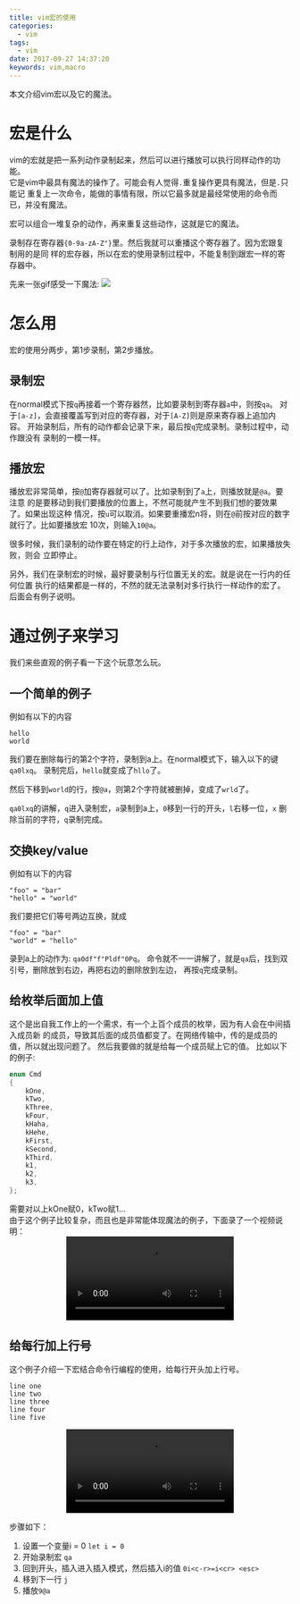 ```yaml
---
title: vim宏的使用
categories:
  - vim
tags:
  - vim
date: 2017-09-27 14:37:20
keywords: vim,macro
---
```


本文介绍vim宏以及它的魔法。

<!-- more -->
# 宏是什么
vim的宏就是把一系列动作录制起来，然后可以进行播放可以执行同样动作的功能。  
它是vim中最具有魔法的操作了。可能会有人觉得`.`重复操作更具有魔法，但是`.`只能记
重复上一次命令，能做的事情有限，所以它最多就是最经常使用的命令而已，并没有魔法。

宏可以组合一堆复杂的动作，再来重复这些动作，这就是它的魔法。

录制存在寄存器`{0-9a-zA-Z"}`里。然后我就可以重播这个寄存器了。因为宏跟复制用的是同
样的宏存器，所以在宏的使用录制过程中，不能复制到跟宏一样的寄存器中。

先来一张gif感受一下魔法:
![](https://wx3.sinaimg.cn/mw690/69472223gy1fjyavakfcdg20hs0k0x6d.gif)

# 怎么用
宏的使用分两步，第1步录制，第2步播放。
## 录制宏
在normal模式下按`q`再接着一个寄存器然，比如要录制到寄存器`a`中，则按`qa`。
对于`[a-z]`，会直接覆盖写到对应的寄存器，对于`[A-Z]`则是原来寄存器上追加内容。
开始录制后，所有的动作都会记录下来，最后按`q`完成录制。录制过程中，动作跟没有
录制的一模一样。

## 播放宏
播放宏非常简单，按`@`加寄存器就可以了。比如录制到了`a`上，则播放就是`@a`。要注意
的是要移动到我们要播放的位置上，不然可能就产生不到我们想的要效果了。如果出现这种
情况，按`u`可以取消。如果要重播宏n将，则在`@`前按对应的数字就行了。比如要播放宏
10次，则输入`10@a`。

很多时候，我们录制的动作要在特定的行上动作，对于多次播放的宏，如果播放失败，则会
立即停止。

另外，我们在录制宏的时候，最好要录制与行位置无关的宏。就是说在一行内的任何位置
执行的结果都是一样的，不然的就无法录制对多行执行一样动作的宏了。后面会有例子说明。

# 通过例子来学习
我们来些直观的例子看一下这个玩意怎么玩。

## 一个简单的例子
例如有以下的内容
```
hello
world
```
我们要在删除每行的第2个字符，录制到a上。在normal模式下，输入以下的键`qa0lxq`。
录制完后，`hello`就变成了`hllo`了。

然后下移到`world`的行，按`@a`，则第2个字符就被删掉，变成了`wrld`了。

`qa0lxq`的讲解，`q`进入录制宏，`a`录制到a上，`0`移到一行的开头，`l`右移一位，`x`
删除当前的字符，`q`录制完成。

## 交换key/value
例如有以下的内容
```
"foo" = "bar"
"hello" = "world"
```
我们要把它们等号两边互换，就成
```
"foo" = "bar"
"world" = "hello"
```
录到a上的动作为: `qa0df"f"Pldf"0Pq`。
命令就不一一讲解了，就是`qa`后，找到双引号，删除放到右边，再把右边的删除放到左边，
再按`q`完成录制。

## 给枚举后面加上值
这个是出自我工作上的一个需求，有一个上百个成员的枚举，因为有人会在中间插入成员新
的成员，导致其后面的成员值都变了。在网络传输中，传的是成员的值，所以就出现问题了。
然后我要做的就是给每一个成员赋上它的值。
比如以下的例子:
```c
enum Cmd
{
    kOne,
    kTwo,
    kThree,
    kFour,
    kHaha,
    kHehe,
    kFirst,
    kSecond,
    kThird,
    k1,
    k2,
    k3,
};
```
需要对以上kOne赋0，kTwo赋1...  
由于这个例子比较复杂，而且也是非常能体现魔法的例子，下面录了一个视频说明：
<video src="https://blog-1254258176.cossh.myqcloud.com/vim-macro-32.mp4" controls="controls" controlsList="nodownload" style="max-width: 100%; display: block; margin-left: auto; margin-right: auto;">
your browser does not support the video tag
</video>

## 给每行加上行号
这个例子介绍一下宏结合命令行编程的使用，给每行开头加上行号。
```
line one
line two
line three
line four
line five
```
<video src="https://blog-1254258176.cossh.myqcloud.com/vim-macro2-32.mp4" controls="controls" controlsList="nodownload" style="max-width: 100%; display: block; margin-left: auto; margin-right: auto;">
your browser does not support the video tag
</video>

步骤如下：
1. 设置一个变量i = 0  `let i = 0`
2. 开始录制宏 `qa`
3. 回到开头，插入进入插入模式，然后插入i的值  `0i<c-r>=i<cr> <esc>`
4. 移到下一行 `j`
5. 播放`9@a`

